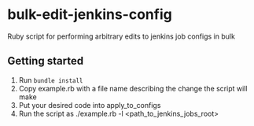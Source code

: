 bulk-edit-jenkins-config
========================

Ruby script for performing arbitrary edits to jenkins job configs in bulk

Getting started
---------------

 1. Run `bundle install`
 1. Copy example.rb with a file name describing the change the script will make
 1. Put your desired code into apply_to_configs
 1. Run the script as ./example.rb -l <path_to_jenkins_jobs_root>
